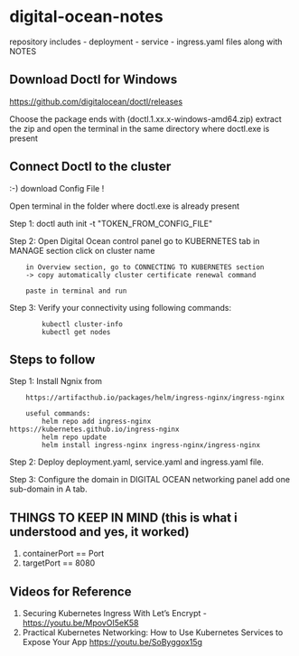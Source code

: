 # digital-ocean-notes
repository includes - deployment - service - ingress.yaml files along with NOTES



Download Doctl for Windows
--------------------------
https://github.com/digitalocean/doctl/releases

Choose the package ends with  (doctl.1.xx.x-windows-amd64.zip)
 extract the zip and open the terminal in the same directory where doctl.exe is present 



Connect Doctl to the cluster
----------------------------
:-) download Config File !

Open terminal in the folder where doctl.exe is already present

Step 1: doctl auth init -t "TOKEN_FROM_CONFIG_FILE"

Step 2: Open Digital Ocean control panel
        go to KUBERNETES tab in MANAGE section
        click on cluster name
        
        in Overview section, go to CONNECTING TO KUBERNETES section
        -> copy automatically cluster certificate renewal command
        
        paste in terminal and run
        
Step 3: Verify your connectivity using following commands:

            kubectl cluster-info
            kubectl get nodes
        


Steps to follow
---------------------------------------

Step 1: Install Ngnix from 

        https://artifacthub.io/packages/helm/ingress-nginx/ingress-nginx
        
        useful commands:
            helm repo add ingress-nginx https://kubernetes.github.io/ingress-nginx
            helm repo update
            helm install ingress-nginx ingress-nginx/ingress-nginx
            
            
Step 2: Deploy deployment.yaml,
               service.yaml and
               ingress.yaml file.
               
               
Step 3: Configure the domain in DIGITAL OCEAN networking panel 
          add one sub-domain in A tab.
          
          
          
 THINGS TO KEEP IN MIND (this is what i understood and yes, it worked)
 ----------------------------------------------------------------------
1.  containerPort == Port 
2.  targetPort == 8080

Videos for Reference
--------------------
1. Securing Kubernetes Ingress With Let’s Encrypt - 
        https://youtu.be/MpovOI5eK58
2. Practical Kubernetes Networking: How to Use Kubernetes Services to Expose Your App
        https://youtu.be/SoByggox15g

